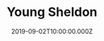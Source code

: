 ---
title: "Young Sheldon"
year: 2017
date: 2019-09-02T10:00:00.000Z
permalink: /almanac/tv/2019-09-02-young-sheldon/index.html
season: 2
rating: 3
tmdbid: 71728
---